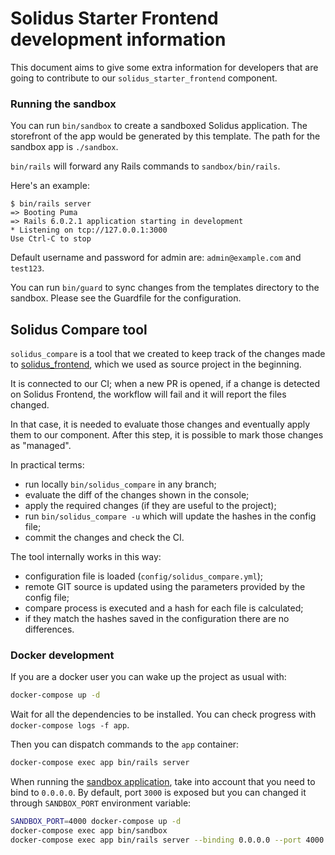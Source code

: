 # Solidus Starter Frontend development information
This document aims to give some extra information for developers that are going 
to contribute to our `solidus_starter_frontend` component.

### Running the sandbox

You can run `bin/sandbox` to create a sandboxed Solidus application. The
storefront of the app would be generated by this template. The path for the
sandbox app is `./sandbox`.

`bin/rails` will forward any Rails commands to `sandbox/bin/rails`.

Here's an example:

```
$ bin/rails server
=> Booting Puma
=> Rails 6.0.2.1 application starting in development
* Listening on tcp://127.0.0.1:3000
Use Ctrl-C to stop
```

Default username and password for admin are: `admin@example.com` and `test123`.

You can run `bin/guard` to sync changes from the templates directory to the
sandbox. Please see the Guardfile for the configuration.

## Solidus Compare tool
`solidus_compare` is a tool that we created to keep track of the changes made to
[solidus_frontend](https://github.com/solidusio/solidus/tree/master/frontend), 
which we used as source project in the beginning.

It is connected to our CI; when a new PR is opened, if a change is detected on 
Solidus Frontend, the workflow will fail and it will report the files changed.

In that case, it is needed to evaluate those changes and eventually apply them 
to our component. After this step, it is possible to mark those changes as 
"managed".

In practical terms:
- run locally `bin/solidus_compare` in any branch;
- evaluate the diff of the changes shown in the console;
- apply the required changes (if they are useful to the project);
- run `bin/solidus_compare -u` which will update the hashes in the config file;
- commit the changes and check the CI.

The tool internally works in this way:
- configuration file is loaded (`config/solidus_compare.yml`);
- remote GIT source is updated using the parameters provided by the config file;
- compare process is executed and a hash for each file is calculated;
- if they match the hashes saved in the configuration there are no differences.

### Docker development

If you are a docker user you can wake up the project as usual with:

```bash
docker-compose up -d
```

Wait for all the dependencies to be installed. You can check progress with `docker-compose logs -f app`.

Then you can dispatch commands to the `app` container:

```bash
docker-compose exec app bin/rails server
```

When running the [sandbox application](#running-the-sandbox), take into account
that you need to bind to `0.0.0.0`. By default, port `3000` is exposed but you
can changed it through `SANDBOX_PORT` environment variable:

```bash
SANDBOX_PORT=4000 docker-compose up -d
docker-compose exec app bin/sandbox
docker-compose exec app bin/rails server --binding 0.0.0.0 --port 4000
```

